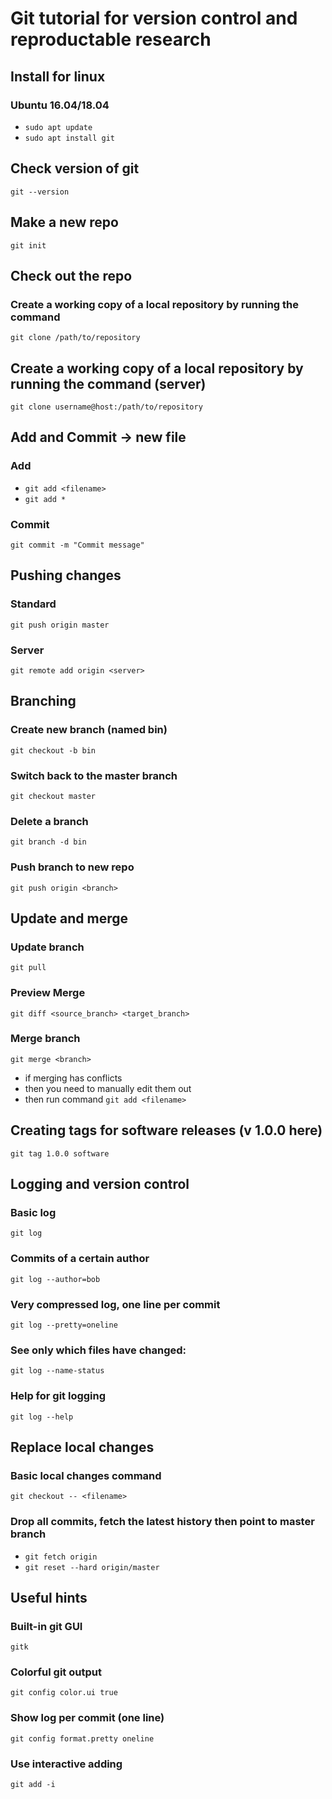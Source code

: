 # Git tutorial for version control and reproductable research

## Install for linux

### Ubuntu 16.04/18.04
- ```sudo apt update```
- ```sudo apt install git```

## Check version of git
```git --version```

## Make a new repo
```git init```

## Check out the repo

### Create a working copy of a local repository by running the command
```git clone /path/to/repository```

## Create a working copy of a local repository by running the command (server)
```git clone username@host:/path/to/repository```

## Add and Commit -> new file

### Add
- ```git add <filename>```
- ```git add *```

### Commit
```git commit -m "Commit message"```

## Pushing changes

### Standard
```git push origin master```

### Server
```git remote add origin <server>```

## Branching 

### Create new branch (named bin)
```git checkout -b bin```

### Switch back to the master branch
```git checkout master```

### Delete a branch
```git branch -d bin```

### Push branch to new repo
```git push origin <branch>```

## Update and merge

### Update branch
```git pull```

### Preview Merge
```git diff <source_branch> <target_branch>```

### Merge branch
```git merge <branch>```
- if merging has conflicts 
- then you need to manually edit them out
- then run command 
```git add <filename>```

## Creating tags for software releases (v 1.0.0 here)
```git tag 1.0.0 software```

## Logging and version control

### Basic log
```git log```

### Commits of a certain author
```git log --author=bob```

### Very compressed log, one line per commit
```git log --pretty=oneline```

### See only which files have changed:
```git log --name-status```

### Help for git logging
```git log --help```

## Replace local changes 

### Basic local changes command
```git checkout -- <filename>```

### Drop all commits, fetch the latest history then point to master branch
- ```git fetch origin```
- ```git reset --hard origin/master```

## Useful hints

### Built-in git GUI 
```gitk```

### Colorful git output
```git config color.ui true```

### Show log per commit (one line)
```git config format.pretty oneline```

### Use interactive adding
```git add -i```
